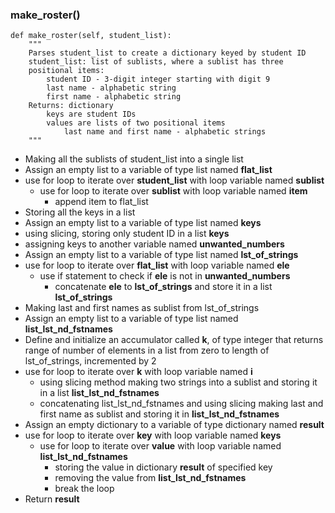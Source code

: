 ### make_roster()
```
def make_roster(self, student_list):
    """
    Parses student_list to create a dictionary keyed by student ID
    student_list: list of sublists, where a sublist has three
    positional items:
        student ID - 3-digit integer starting with digit 9
        last name - alphabetic string
        first name - alphabetic string
    Returns: dictionary
        keys are student IDs
        values are lists of two positional items
            last name and first name - alphabetic strings
    """
```
* Making all the sublists of student_list into a single list
* Assign an empty list to a variable of type list named **flat_list**
* use for loop to iterate over **student_list**  with loop variable named **sublist**
    * use for loop to iterate over **sublist**  with loop variable named **item**
        * append item to flat_list
* Storing all the keys in a list
* Assign an empty list to a variable of type list named **keys**
* using slicing, storing only student ID in a list **keys**
* assigning keys to another variable named **unwanted_numbers**
* Assign an empty list to a variable of type list named **lst_of_strings**
* use for loop to iterate over **flat_list**  with loop variable named **ele**
    * use if statement to check if **ele** is not in **unwanted_numbers**
        * concatenate **ele** to **lst_of_strings** and store it in a list **lst_of_strings**  
* Making last and first names as sublist from lst_of_strings
* Assign an empty list to a variable of type list named **list_lst_nd_fstnames**
* Define and initialize an accumulator called **k**, of type integer that returns range of number of elements in a list from zero to length of lst_of_strings, incremented by 2
* use for loop to iterate over **k**  with loop variable named **i**
    * using slicing method making two strings into a sublist and storing it in a list **list_lst_nd_fstnames**
    * concatenating list_lst_nd_fstnames and using slicing making last and first name as sublist and storing it in **list_lst_nd_fstnames**
* Assign an empty dictionary to a variable of type dictionary named **result**
* use for loop to iterate over **key**  with loop variable named **keys**
    * use for loop to iterate over **value**  with loop variable named **list_lst_nd_fstnames**
         * storing the value in dictionary **result** of specified key
         * removing the value from **list_lst_nd_fstnames**
         * break the loop
* Return **result**
